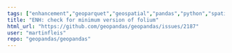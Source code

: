 ```yaml
---
tags: ["enhancement","geoparquet","geospatial","pandas","python","spatial"]
title: "ENH: check for minimum version of folium"
html_url: "https://github.com/geopandas/geopandas/issues/2187"
user: "martinfleis"
repo: "geopandas/geopandas"
---
```


